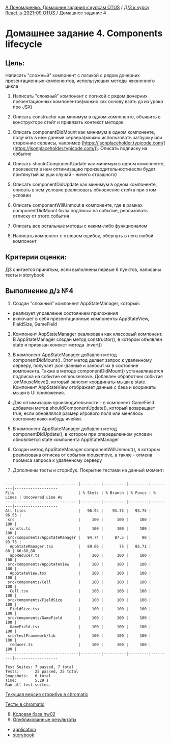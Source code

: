 [А.Пономаренко. Домашние задания к курсам OTUS](../../README.md) / [Д/З к курсу React.js-2021-09 OTUS ](../README.md) / Домашнее задание 4

# Домашнее задание 4. Components lifecycle

## Цель:

Написать "сложный" компонент с логикой с рядом дочерних презентационных компонентов, использующих методы жизненного цикла 

1. Написать "сложный" компонент с логикой с рядом дочерних презентационных компонентов(можно как основу взять дз из урока про JSX)

2. Описать constructor как минимум в одном компоненте, объявить в конструкторе стейт и привязать контекст методов

3. Описать componentDidMount как минимум в одном компоненте, получить в нем данные сервера(можно использовать заглушку или сторонние сервисы, например [https://jsonplaceholder.typicode.com/](https://jsonplaceholder.typicode.com/)). Описать подписку на событие

4. Описать shouldComponentUpdate как минимум в одном компоненте, произвести в нем оптимизацию производительности(если будет притянутый за уши случай - ничего страшного)

5. Описать componentDidUpdate как минимум в одном компоненте, описать в нем условие реализовать обновление стейта при этом условии
    
6. Описать componentWillUnmout в компоненте, где в рамках componentDidMount была подписка на событие, реализовать отписку от этого события

7. Описать все остальные методы с каким-либо функционалом

8. Написать компонент с отловом ошибок, обернуть в него любой компонент

## Критерии оценки:

ДЗ считается принятым, если выполнены первые 6 пунктов, написаны тесты и storybook


## Выполнение д/з №4
1. Создан "сложный" компонент AppStateManager, который: 
- реализует управление состоянием приложения
- включает в себя презентационные компоненты AppStateView, FieldSize, GameField

2. Компонент AppStateManager реализован как классовый компонент. В AppStateManager создан метод constructor(), в котором объявлен state и привязан конекст метода .invert()

3. В компонент AppStateManager добавлен метод componentDidMount(). Этот метод делает запрос к удаленному серверу, получает json-данные и заносит их в состояние компонента. Также в методе componentDidMount() устанавливается подписка на событие onmousemove. Добавлен обработчик события .onMouseMove(), который заносит координаты мыши в state. Компонент AppStateView отображает данные с бэка и кооринаты мыши в UI приложения.

4. Для оптимизации производительности - в компонент GameField добавлен метод shouldComponentUpdate(), который возвращает true, если обновлялся размер игрового поля или менялось состояние како-нибудь ячейки.

5. В компонент AppStateManager добавлен метод componentDidUpdate(), в котором при опеределенном условии обновляется state компонента AppStateManager

6. Создан метод AppStateManager.componentWillUnmout(), в котором реализована отписка от события mousemove, а также - отмена промиса запроса к удаленному серверу

7. Дополнены тесты и сторибук.
Покрытие тестами на данный момент:

```

--------------------------------|---------|----------|---------|---------|-------------------
File                            | % Stmts | % Branch | % Funcs | % Lines | Uncovered Line #s 
--------------------------------|---------|----------|---------|---------|-------------------
All files                       |   96.94 |    93.75 |   93.75 |   96.55 |                   
 src                            |     100 |      100 |     100 |     100 |                   
  consts.ts                     |     100 |      100 |     100 |     100 |                   
 src/components/AppStateManager |   94.74 |     87.5 |      90 |   93.75 |                   
  AppStateManager.tsx           |   89.66 |       75 |   85.71 |      88 | 66-68,88          
  appReducer.ts                 |     100 |      100 |     100 |     100 |                   
 src/components/AppStateView    |     100 |      100 |     100 |     100 |                   
  AppStateView.tsx              |     100 |      100 |     100 |     100 |                   
 src/components/Cell            |     100 |      100 |     100 |     100 |                   
  Cell.tsx                      |     100 |      100 |     100 |     100 |                   
 src/components/FieldSize       |     100 |      100 |     100 |     100 |                   
  FieldSize.tsx                 |     100 |      100 |     100 |     100 |                   
 src/components/GameField       |     100 |      100 |     100 |     100 |                   
  GameField.tsx                 |     100 |      100 |     100 |     100 |                   
 src/testFramework/lib          |     100 |      100 |     100 |     100 |                   
  reducer.ts                    |     100 |      100 |     100 |     100 |                   
--------------------------------|---------|----------|---------|---------|-------------------

Test Suites: 7 passed, 7 total
Tests:       25 passed, 25 total
Snapshots:   0 total
Time:        5.29 s
Ran all test suites.

```


[Текущая версия сторибук в chromatic](https://6168a14038f17a003a388098-qfauqmhgsd.chromatic.com/?path=/story/appstatemanager--game)

[Тесты в chromatic](https://www.chromatic.com/build?appId=6168a14038f17a003a388098&number=7)

8. [Кодовая база hw02](https://github.com/alexanderpono/ponomarenko-alex-otus/commits/react-hw2)
9. [Опубликованные результаты](https://alexanderpono.github.io/ponomarenko-alex-otus/react-2021-09/hw04)
* [application](./application)
* [storybook](./storybook)